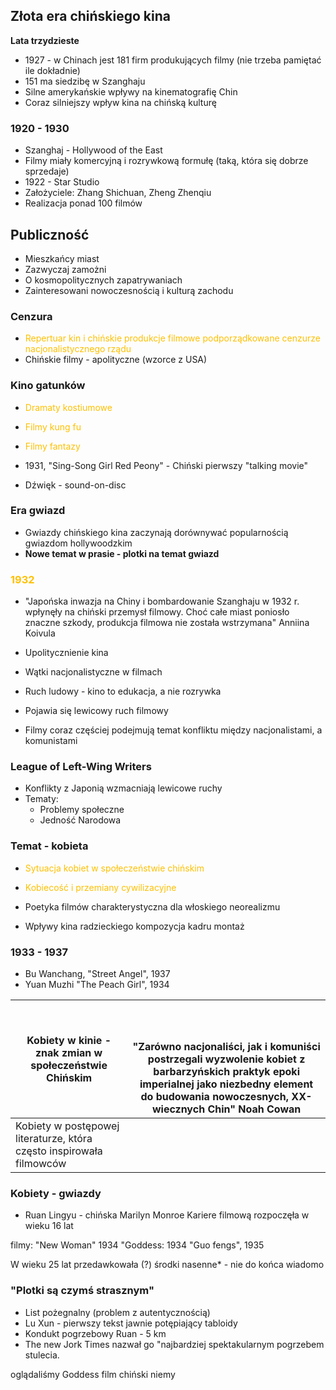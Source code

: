 


## Złota era chińskiego kina

**Lata trzydzieste**



- 1927 - w Chinach jest 181 firm produkujących filmy (nie trzeba pamiętać ile dokładnie)
- 151 ma siedzibę w Szanghaju
- Silne amerykańskie wpływy na kinematografię Chin
- Coraz silniejszy wpływ kina na chińską kulturę





### 1920 - 1930

- Szanghaj - Hollywood of the East
- Filmy miały komercyjną i rozrywkową formułę (taką, która się dobrze sprzedaje)
- 1922 - Star Studio
- Założyciele: Zhang Shichuan, Zheng Zhenqiu
- Realizacja ponad 100 filmów



## Publiczność

- Mieszkańcy miast
- Zazwyczaj zamożni
- O kosmopolitycznych zapatrywaniach
- Zainteresowani nowoczesnością i kulturą zachodu


### Cenzura

- <font color="#ffc000">Repertuar kin i chińskie produkcje filmowe podporządkowane cenzurze nacjonalistycznego rządu</font>
- Chińskie filmy - apolityczne (wzorce z USA)


### Kino gatunków

- <font color="#ffc000">Dramaty kostiumowe</font>
- <font color="#ffc000">Filmy kung fu</font>
- <font color="#ffc000">Filmy fantazy</font>

- 1931, "Sing-Song Girl Red Peony" - Chiński pierwszy "talking movie"
- Dźwięk - sound-on-disc



### Era gwiazd

- Gwiazdy chińskiego kina zaczynają dorównywać popularnością gwiazdom hollywoodzkim
- **Nowe temat w prasie - plotki na temat gwiazd**



### <font color="#ffc000">1932</font>

- "Japońska inwazja na Chiny i bombardowanie Szanghaju w 1932 r. wpłynęły na chiński przemysł filmowy. Choć całe miast poniosło znaczne szkody, produkcja filmowa nie została wstrzymana" Anniina Koivula


- Upolitycznienie kina
- Wątki nacjonalistyczne w filmach
- Ruch ludowy - kino to edukacja, a nie rozrywka



- Pojawia się lewicowy ruch filmowy
- Filmy coraz częściej podejmują temat konfliktu między nacjonalistami, a komunistami




### League of Left-Wing Writers

- Konflikty z Japonią wzmacniają lewicowe ruchy
- Tematy:
	- Problemy społeczne
	- Jedność Narodowa



### Temat - kobieta


- <font color="#ffc000">Sytuacja kobiet w społeczeństwie chińskim</font>
- <font color="#ffc000">Kobiecość i przemiany cywilizacyjne</font>

- Poetyka filmów charakterystyczna dla włoskiego neorealizmu
- Wpływy kina radzieckiego kompozycja kadru montaż




### 1933 - 1937

- Bu Wanchang, "Street Angel", 1937
- Yuan Muzhi "The Peach Girl", 1934





| Kobiety w kinie - znak zmian w społeczeństwie Chińskim               | <br><br><br>"Zarówno nacjonaliści, jak i komuniści postrzegali wyzwolenie kobiet z barbarzyńskich praktyk epoki imperialnej jako niezbedny element do budowania nowoczesnych, XX-wiecznych Chin" Noah Cowan |
| -------------------------------------------------------------------- | ----------------------------------------------------------------------------------------------------------------------------------------------------------------------------------------------------------- |
| Kobiety w postępowej literaturze, która często inspirowała filmowców |                                                                                                                                                                                                             |


### Kobiety - gwiazdy

- Ruan Lingyu - chińska Marilyn Monroe
Kariere filmową rozpoczęła w wieku 16 lat

filmy:
"New Woman" 1934
"Goddess: 1934
"Guo fengs", 1935


W wieku 25 lat przedawkowała (?) środki nasenne* - nie do końca wiadomo

### "Plotki są czymś strasznym"

- List pożegnalny (problem z autentycznością)
- Lu Xun - pierwszy tekst jawnie potępiający tabloidy
- Kondukt pogrzebowy Ruan - 5 km
- The new Jork Times nazwał go "najbardziej spektakularnym pogrzebem stulecia.


oglądaliśmy Goddess film chiński niemy